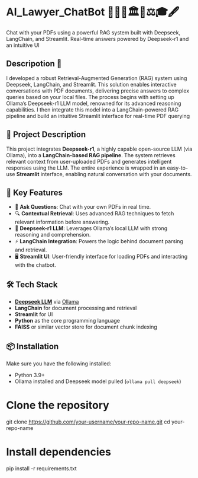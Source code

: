 # AI_Lawyer_ChatBot 👩🏻‍⚖️🏛️📜⚖️🎓🖋️ 
Chat with your PDFs using a powerful RAG system built with Deepseek, LangChain, and Streamlit. Real-time answers powered by Deepseek-r1 and an intuitive UI

## Descripotion 🚀
I developed a robust Retrieval-Augmented Generation (RAG) system using Deepseek, LangChain, and Streamlit. This solution enables interactive conversations with PDF documents, delivering precise answers to complex queries based on your local files. The process begins with setting up Ollama’s Deepseek-r1 LLM model, renowned for its advanced reasoning capabilities. I then integrate this model into a LangChain-powered RAG pipeline and build an intuitive Streamlit interface for real-time PDF querying






## 🚀 Project Description

This project integrates **Deepseek-r1**, a highly capable open-source LLM (via Ollama), into a **LangChain-based RAG pipeline**. The system retrieves relevant context from user-uploaded PDFs and generates intelligent responses using the LLM. The entire experience is wrapped in an easy-to-use **Streamlit** interface, enabling natural conversation with your documents.

## 🧠 Key Features

- 💬 **Ask Questions**: Chat with your own PDFs in real time.
- 🔍 **Contextual Retrieval**: Uses advanced RAG techniques to fetch relevant information before answering.
- 🧱 **Deepseek-r1 LLM**: Leverages Ollama’s local LLM with strong reasoning and comprehension.
- ⚡ **LangChain Integration**: Powers the logic behind document parsing and retrieval.
- 🖥️ **Streamlit UI**: User-friendly interface for loading PDFs and interacting with the chatbot.

## 🛠️ Tech Stack

- **[Deepseek LLM](https://ollama.com/library/deepseek)** via [Ollama](https://ollama.com/)
- **LangChain** for document processing and retrieval
- **Streamlit** for UI
- **Python** as the core programming language
- **FAISS** or similar vector store for document chunk indexing

## 📦 Installation

Make sure you have the following installed:
- Python 3.9+
- Ollama installed and Deepseek model pulled (`ollama pull deepseek`)


# Clone the repository
git clone https://github.com/your-username/your-repo-name.git
cd your-repo-name

# Install dependencies
pip install -r requirements.txt
